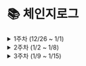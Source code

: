 # 📚 체인지로그

<details>
  <summary>1주차 (12/26 ~ 1/1)</summary>
<details>  
<summary><strong>[공통 컴포넌트][여행 계획]권여진</strong></summary>
  
### ✅ Done

<hr>

- 공통 컴포넌트

  - Input 컴포넌트
    - 다양한 스타일 적용 (cva, clsx, twMerge)
  - Dropdown Menu 컴포넌트
    - Dropdown Menu 바깥 클릭시 창 꺼지는 훅 추가

- 여행 계획 페이지 `travel-plan` (멀티 스텝 폼)

  - 제주 지역 선택 (12개 구역)

    - 제주 지역 선택 컴포넌트 UI 제작
    - 카카오 Map API 사용
    - 제주 12개 구역 다각형(위도, 경도) 띄우기 및 클릭 이벤트 추가

  - 테마 및 일정 선택

    - 테마 및 일정 선택 컴포넌트 UI 제작

  - 여행 일정 확인
    - 여행 일정 확인 컴포넌트 UI 제작
    - 카카오 Map API 사용

### ⚙️ in Progress

  <hr>
  
  - 여행 계획 페이지
    - 모바일 레이아웃 최적화 진행 중
    - 제주 지역 선택, 테마 및 일정 선택 폼 상태관리 전달(RTK + RTK Query)
        
### 🖼️ Preview

 <hr>

<div align=center>
  <img src='https://github.com/user-attachments/assets/bd56be05-62bc-41b5-bbe7-c04a9211aaa7' width=400/> 
  <img src='https://github.com/user-attachments/assets/45431b84-b94d-402f-b2d7-4d94e09d0353' width=100/> 
</div>

<div align=center>
  <img src='https://github.com/user-attachments/assets/31dcc92c-258c-4fcd-9b0d-a2bbf5a8bbf6' width=500 />
  <img src='https://github.com/user-attachments/assets/c470b030-eb32-4aad-913e-ad8194caccf6' width=500 />
  <img src='https://github.com/user-attachments/assets/95732dac-a8c6-4e15-a9ee-ef9042aec468' width=500 />
</div>

</details>

<details>  
  <summary><strong>[공통 컴포넌트][여행 후기]정세윤</strong></summary>
  
  ### ✅ Done

---

- **와이어 프레임**
  - 전체적인 페이지 부분 구성 및 기본 레이아웃 설계
- **UI 디자인**
  - 컴포넌트 및 페이지의 UI/레이아웃 디자인
- **공통 컴포넌트 UI 구현**

  - `Header`, `Button`, `Toggle` , `SpeechBubble`, `BackNavigation`, `LoadingSpinner`

- **페이지 UI 구현**

  - **여행 후기 목록 페이지**: `/travel-reviews`

    - 더미데이터를 활용한 레이아웃 구현
    - 후기 카드 컴포넌트 `ReviewCard` 생성

  - **여행 후기 작성 페이지**: `/travel-reviews/create/:travelId`

    - 기본 폼 레이아웃 구현
    - 별점 입력 기능 (라이브러리 활용)
    - Tiptap 커스터마이징을 통한 텍스트 에디터 구현
      - 기본 글씨 스타일 적용 가능

  - **Not Found 페이지**
    - 존재하지 않거나 삭제된 페이지에 표시할 화면 구현

### ⚙️ in Progress

---

- 구현 중인 내용
  - Tiptap 텍스트 에디터에서 사진 업로드 기능 추가
  - 여행 후기 상세 페이지: `/travel-reviews/detail/:reviewId`
  - 후기 작성 스키마 설정

### 🖼️ Preview

---

- 공통 컴포넌트

<div align=center>
  <img src='https://github.com/user-attachments/assets/db282b40-62a2-4f84-bd1d-5398845183e0' width=500 />
  <img src='https://github.com/user-attachments/assets/96ec8df7-1bee-4e02-9e43-5e6281bd68d8' width=500 />
</div>

- 여행 후기 페이지

<div align=center>
  <img src='https://github.com/user-attachments/assets/a0a85840-c61c-4c17-b0fe-40cc116e4acb' width=500 />
  <img src='https://github.com/user-attachments/assets/33719dcc-571a-4ee6-9b0d-39f8a521545a' width=500 />
  <img src='https://github.com/user-attachments/assets/523da01a-ef3d-4ea6-97b6-c24ef665d8a8' width=500 />
</div>

- Not Found 페이지

<div align=center>
  <img src='https://github.com/user-attachments/assets/17e4f158-a56a-4a94-85f7-b954b4c9691a' width=500 />
</div>
</details>

<details>  
<summary><strong>[공통 컴포넌트][유저]조유원</strong></summary>
  
  ### ✅ Done
  <hr>
  
  - **와이어 프레임**
    - 레이아웃 설계
  - **화면 정의서, 플로우차트 작성**
  - **공통 컴포넌트 구현**
    - `Select`, `LayerPopup` 컴포넌트
  - **로그인 폼 레이아웃** : `/sign-in`
    - `react-hook-form` + `zod`를 이용한 유효성 검사 기능
  - **회원가입 폼 레이아웃 및 유효성 검사 구현** : `/sign-up`
    - 닉네임, 이메일, 비밀번호, 비밀번호 확인 필드(필수 항목) 구성
    - 생년월일, 성별 입력 필드(선택 항목) 구성
    - `react-hook-form` + `zod`를 이용하여 필수 항목 필드에 유효성 검사 기능 적용
  - **회원정보 수정 페이지 이전 비밀번호 확인 폼 컴포넌트 구현** : `/confirm-password`
    - 입력 필드 및 버튼 구성
    - 임시 데이터를 사용하여 비밀번호 확인 기능 추가
  - **회원정보 수정 폼 컴포넌트 구현** : `/edit-profile`
    - 기존 사용자 정보(닉네임, 생년월일, 성별) 출력 컴포넌트 구성
    - 비밀번호, 비밀번호 확인, 닉네임 필드에 한해 유효성 검사 기능 추가
    - 사용자 정보 변경 시 기존 사용자 정보 변경

### ⚙️ in Progress

  <hr>
  
  - **회원정보 수정 폼 컴포넌트** : `/edit-profile`
    - 코드 정리 후 최종 마무리
   
  ### 🖼️ Preview
  <div align='center'>
    <img src='https://github.com/user-attachments/assets/204232fb-1661-48e1-b382-337d726e474d' width=500 />
    <img src='https://github.com/user-attachments/assets/de459da7-d57e-4a13-96db-1380f2232289' width=500 />
    <img src='https://github.com/user-attachments/assets/b57aa462-8643-45d3-a444-69aa536bac2d' width=500 />
    <img src='https://github.com/user-attachments/assets/a8d7dc6a-c08c-4426-a86a-6f9999aa674f' width=500 />
    <img src='https://github.com/user-attachments/assets/1f0e0ca5-58a9-4b99-827b-90ab671c4199' width=500 />
  </div>
</details>

</details>

<details>
  <summary>2주차 (1/2 ~ 1/8)</summary>

  <details>  
<summary><strong>[여행 계획]권여진</strong></summary>
  
### ✅ Done

<hr>

- 레이아웃 개선
  - 여행 일정 확인 페이지 레이아웃 재구성 (모바일 대응)
  - 여행 일정 확인 페이지 사이드 스크롤 조정 (데스크탑 대응)
  - 일정 확인 장소 목록 ResizeablePanel 생성
  - 테마/일정 선택 중앙 정렬 최적화
  - 레이어팝업 표시
- 웹 접근성 및 UX

  - 레이어 팝업, 돌멍 이미지를 백그라운드로 변경 (스크린 리더 대응)
  - 오전/오후 최소 1개 필수 선택 안내 팝업 구현
  - 일정 생성 중 새로고침 또는 목록 이동시 팝업 구현 (Hook으로)

- 상태관리 (RTK)

  - 지역, 테마 및 일정 선택 폼 상태관리
  - 페이지 이탈 시 상태 초기화 로직 추가
  - RTK Query를 활용한 API 구조화
  - 여행 계획 스키마 및 타입 정의
  - 지역/테마 미선택 시 전체 선택 로직 구현

- API 연결
  - 지역, 테마 및 일정 선택 후 일정 생성 버튼 클릭시 api 요청 및 응답 (POST)
  - 응답받은 데이터 일정확인 페이지에 연결

### ⚙️ in Progress

  <hr>
  
  - API 연결
    - 일정 확인 페이지에서 다시 뽑기 버튼 클릭시 api 요청 및 응답 (PATCH)
    - 일정 확인 페이지에서 저장 버튼 클릭시 api 요청 및 응답 (POST)
    - 사용자 저장 여행 경로 목록 api 요청 및 응답 (GET)
    - 사용자 저장 여행 경로 목록에서 카드 클릭시 해당 여행 경로 api 요청 및 응답 (GET)
    - 사용자 저장 여행 경로 목록에서 특정 경로 삭제 클릭시 api 요청 및 응답 (DELETE)
        
### 🖼️ Preview

<div align=center>
  <img src='https://github.com/user-attachments/assets/463b6db6-fdef-427c-86a7-a529c0762903' width=500 />
  <img src='https://github.com/user-attachments/assets/36ef1591-646d-486e-a93b-940da8c19dc8' width=500 />
  <img src='https://github.com/user-attachments/assets/894deb59-b417-4a10-b2c5-be00558032b8' width=500 />
</div>
<div align=center>
  <img src='https://github.com/user-attachments/assets/c9fc5d56-d53c-4bcf-ac8c-9c2b48ead2ee' width=200 />
  <img src='https://github.com/user-attachments/assets/c76a432e-3918-47e0-9a6f-2fe7de37bdae' width=450 />
</div>

</details>

<details>  
  <summary><strong>[여행 후기][미들웨어]정세윤</strong></summary>
  
  ### ✅ Done

---

- **미들웨어 설정**

  - 로그인 여부에 따라 특정 페이지 접근 시 `/redirect` 페이지로 이동
  - 쿠키로 전달한 `redirectMode`에 따라 특정 경로로 리다이렉트
  - `RedirectNotice` 컴포넌트 생성
    - `/not-found` 페이지를 `RedirectNotice` 컴포넌트로 분리 및 수정
    - `/not-found`, `/redirect` 페이지에서 사용

- **텍스트 에디터 커스터마이징**

  - 반응형 툴바 구현
  - 기본 글자 스타일 기능 외 리스트 기능 추가
  - 전역 상태를 통해 추가 및 삭제된 이미지 데이터 관리

- **공통 컴포넌트 생성**

  - `Toast`
  - `Pagination`

- **여행 후기 작성 및 수정 페이지**

  - 후기 작성 폼을 `ReviewForm` 컴포넌트로 분리
    - 후기 작성 및 수정 모드에 따른 분기 처리
  - `ThumbnailPicker` 컴포넌트 구현
    - 작성 중 추가된 이미지 중 대표 이미지 설정

- **여행 후기 상세 페이지**

  - 레이아웃 재정비 및 댓글 파트 추가
  - `CommentList`, `CommentItem`, `CommentForm` 컴포넌트 구현
    - `CommentForm`
      - 댓글 작성 및 수정 모드에 따른 분기 처리

- **API**
  - 요구사항 정의서 참고하여 API 요청 및 응답 데이터의 스키마 및 타입 설정
  - RTK Query 코드 임시 작성 (API 나오기 전)
    - `reviewApi`, `commentApi`

### ⚙️ in Progress

---

- 구현 중인 내용
  - 실제 API 연동하여 요청 및 응답 처리
  - 웹소켓

### 🖼️ Preview

---

- 여행 후기 상세 페이지

 <div align=center>
    <img src='https://github.com/user-attachments/assets/615af845-dab2-4bb9-b630-0bb2ffff68fa' width=500 />
 </div>

- 리다이렉트

 <div align=center>
    <img src='https://github.com/user-attachments/assets/a4949052-ec3f-4aac-a670-37038b2028ff' width=500 />
 </div>

- 반응형 텍스트 에디터

 <div align=center>
    <img src='https://github.com/user-attachments/assets/47137a93-64a2-42eb-ab3e-64c072c78233' width=500 />
 </div>

- 토스트

 <div align=center>
    <img src='https://github.com/user-attachments/assets/13dc5dbe-ccc0-47d4-b571-8ba4054f4400' width=500 />
 </div>

- `ThumbnailPicker`

 <div align=center>
    <img src='https://github.com/user-attachments/assets/2b37dd12-9fd5-48de-a250-7bbfebfda20d' width=500 />
 </div>

</details>

<details>  
<summary><strong>[유저(로그인/회원가입)]조유원</strong></summary>
  
  ### :white_check_mark: Done
  <hr>
  
  - **회원정보 수정 폼 컴포넌트** : `/edit-profile`
    - 여행 카드 컴포넌트 구현
    - 카드 별 리뷰 작성 및 삭제 `dropdown` 메뉴 컴포넌트 추가
    - 반응형 적용
  - **공통 컴포넌트 리팩토링**
    - `Select`, `LayerPopup` 컴포넌트
  - **RTK Query로 유저 관련 API 정의** : `api/userApi.ts`
  - **로그인 API 연동 및 사용자 정보 상태 관리**
    - 로그인 GET 요청 및 처리
    - `RTK`, `redux-persist`로 유저 정보 상태 관리
    - 쿠키에 토큰 저장
  - **카카오, 구글 소셜 로그인 구현** : `/kakao/callback`, `/google/callback`
    - 콜백 컴포넌트 구현
  - **회원정보 수정 API 연동** : `/confirm-password`
    - `Redux`에 저장된 유저 정보를 바탕으로 회원정보 수정 폼 구성
    - 소셜, 이메일 로그인 구분
    - 비밀번호 변경, 그 외 유저 정보 변경 PATCH 요청 및 처리 
  - **회원 탈퇴 API 연동**
    - DELETE 요청 코드 작성

### :gear: in Progress

  <hr>
  
  - **로그인 API 연동 및 사용자 정보 상태 관리**
    - 토큰 이슈 정리
    - 자동 로그인 구현
  - **카카오, 구글 소셜 로그인 구현** : `/kakao/callback`, `/google/callback`
    - 구글 리다이렉트 uri 이슈 해결
   
      
  ### :frame_photo: Preview

  <div align='center'>
    <img src='https://github.com/user-attachments/assets/372c46d0-ed8b-4c3e-a4ae-71303e8acc9f' width=500 />
    <img src='https://github.com/user-attachments/assets/bc5ef8dd-e047-4ad6-8d05-5f82f480b729' width=500 />
    <img src='https://github.com/user-attachments/assets/6999a59a-849d-4956-b05b-ac0e9a0bc6fa' width=500 />
  </div>
</details>
  
</details>

<details>
  <summary>3주차 (1/9 ~ 1/15)</summary>

<details>  
<summary><strong>[여행 계획]권여진</strong></summary>
  
### ✅ Done

<hr>

- API 연동

  - 일정 확인 페이지에서 다시 뽑기 버튼 클릭시 api 요청 및 응답 (PATCH)
    - 장소 토글 버튼 활성화 되어있을 시 해당 장소 데이터 같이 보내기
  - 일정 확인 페이지에서 저장 버튼 클릭시 api 요청 및 응답 (POST)
  - 사용자 저장 여행 경로 목록 api 요청 및 응답 (GET)
  - 사용자 저장 여행 경로 목록에서 카드 클릭시 해당 여행 경로 api 요청 및 응답 (GET)
  - 사용자 저장 여행 경로 목록에서 특정 경로 삭제 클릭시 api 요청 및 응답 (DELETE)

- 인증 및 권한 (일정 생성 페이지)

  - 로그인 상태에 따른 기능 제한 (일정 저장)
  - 일정 생성 중: 로그인 후 이전 페이지 리다이렉트 구현
  - 사용자의 저장 경로가 아닌 주소로 들어가려할 시 리다이렉트

- 웹 접근성 및 UI/UX 개선

  - 사용자 저장 여행 경로 목록 카드 레이아웃 개선
  - 카드 삭제 시 확인 레이어팝업 추가
  - 일정 읽기 전용 레이아웃 추가
  - 멀티스텝폼 일정 확인 컴포넌트 최적화
    - 버튼 없는 버전 구현
    - 제목 입력 유효성 검사 추가
  - 저장 경로 페이지 키보드 Tab을 통한 이동 가능(웹 접근성 향상)
  - 저장 경로가 없을 시 내용 분기처리

- 기능
  - 여행 경로 장소별 지도 직선거리 표시
  - 직선 클릭시 네이버 지도로 장소 이동 경로 표시
  - 임시 저장 데이터 관리
    - 로그인 후 데이터 복원
    - 멀티스텝폼 3단계 연동
  - 후기 페이지에 여행 상세 경로 연동

### 🖼️ Preview

 <div align=center>
  <img src='https://github.com/user-attachments/assets/39e2b83d-971e-42fc-b5ab-e1867b0b07c9' width=500 />
  <img src='https://github.com/user-attachments/assets/0381a18c-bcab-47b8-86c1-b1a173e6d432' width=500 />
  <img src='https://github.com/user-attachments/assets/fe7e4555-2a32-474a-bbb7-e7eb2356f554' width=500 />
</div>
 <div align=center>
  <img src='https://github.com/user-attachments/assets/a74441c5-df53-4d0e-ad62-91dd4a48a764' width=500 />
  <img src='https://github.com/user-attachments/assets/8b8b19e7-e2d0-4d08-9a3e-63321fc6bfe5' width=500 />
  <img src='https://github.com/user-attachments/assets/f98c1682-7e90-4d21-8e22-101d70c453e2' width=500 />
</div>
 <div align=center>
  <img src='https://github.com/user-attachments/assets/cae1a15a-eff5-4954-ae8e-a5e6f9b7fadb' width=500 />
  <img src='https://github.com/user-attachments/assets/1c0930f6-dc0e-4a95-9816-bcbab0cdb244' width=500 />
</div>
 <div align=center>
  <img src='https://github.com/user-attachments/assets/2c675c18-9142-471b-8f9f-101f03e96a8d' width=500 />
  <img src='https://github.com/user-attachments/assets/f266da4c-f79b-41e1-b10b-24e0eb10adfe' width=500 />
</div>

</details>

  <details>  
  <summary><strong>[여행 후기][미들웨어]정세윤</strong></summary>
  
  ### ✅ Done

---

- **웹소켓 연결**
  - 여행 후기 좋아요 수 실시간 업데이트 구현
  - 여행 댓글 작성 / 수정 / 삭제 실시간 업데이트 구현
- **API 요청 및 응답 처리**

  - 여행 후기 목록 `GET`
  - 여행 후기 상세 조회 `GET`, 작성 `POST`, 수정 `PATCH`, 삭제 `DELETE`
  - 여행 후기 댓글 목록 `GET`
  - 여행 후기 댓글 작성 `POST`, 수정 `PATCH`, 삭제 `DELETE`
  - 이미지 업로드 `POST`

- **미들웨어 업데이트 및 보완**

  - 로그인하지 않은 사용자가 여행 후기 작성 및 수정 페이지에 접근하지 못하도록 제한

- **ProtectedRoute 컴포넌트 생성**

  - 여행 후기 작성 및 수정 페이지 접근 시, 인가 여부에 따라 해당 라우트를 보호하는 컴포넌트 구현
  - 기존 미들웨어를 보완하여 구현

- **웹 접근성 향상**

  - `Navbar`, `Pagination`, `Dropdown`의 클릭 가능한 요소를 interactive 태그로 변경

- **UX 향상**

  - `LayerPopup` 활성화 시, 오버레이된 영역의 스크롤 방지
  - 페이지 선택 시 화면 최상단으로 이동
  - 페이지네이션 및 정렬 방식을 전역상태로 관리
    - 여행 후기 및 여행 경로 상세 페이지에서 다시 목록으로 돌아올 때, 이전의 페이지와 정렬 방식 유지
    - 관련 없는 페이지 방문 시, 페이지와 정렬 방식 초기화
  - 여행 후기 작성 및 수정 페이지를 벗어날 때 경고 `LayerPopup` 표시
  - `LoadingSpinner`의 표시 조건 업데이트
    - API 요청 성공 시, `isLoading` 뿐만 아니라 `isSuccess` 시에도 `LoadingSpinner` 표시
    - 페이지 전환이 되는 경우 페이지 전환이 될 때까지 LoadingSpinner 유지

- **여행 후기 목록 정렬 기능 추가**

  - 날짜, 좋아요 수, 댓글 수 기준으로 오름차순 및 내림차순 정렬 기능 구현

- **랜딩페이지 인터랙션 개선**

  - 여행 일정 생성 방법 프리뷰 추가
  - 스크롤 시 배경색 변하는 훅 생성
  - 모션을 이용한 스크롤 애니메이션 추가
  - 스와이퍼를 이용한 여행 후기 carousel 효과 적용

- **Footer 컴포넌트 생성**

  - 모션을 이용한 애니메이션 추가
  - 경로별 Footer 숨기기 코드 추가

- **`TravelCard`의 `Dropdown` 조건부 메뉴 표시**

  - 후기 작성 여부에 따라 메뉴 분기 처리
    - 후기 미작성 시: 후기 작성 메뉴 표시
    - 후기 작성 시: 후기 보러가기 메뉴 표시

- **Toast 컴포넌트 전역 상태 관리 추가**

  - 페이지 전환 시에도 Toast 사라지지 않도록 전역 상태로 수정

- **레이아웃 조정**

  - main에 해당하는 부분 높이 조정
  - 페이지별 가로세로 중앙정렬 조정
  - 일정 생성 페이지 레이아웃 조정

- **`Header` 내 구조 개선**
  - `Logo` 컴포넌트를 `Navbar` 컴포넌트보다 위쪽으로 변경

### 🖼️ Preview

---

- 웹소켓을 통한 좋아요 수, 댓글 실시간 업데이트

 <div align=center>
    <img src='https://github.com/user-attachments/assets/38aa288f-b523-4e07-82bf-91c41b086ac3' width=500 />
 </div>

- 랜딩페이지

 <div align=center>
    <img src='https://github.com/user-attachments/assets/fd691da8-ffab-4bc6-b852-e010a70336a5' width=500 />
 </div>

 <div align=center>
    <img src='https://github.com/user-attachments/assets/e831ab1e-e704-444b-9a8e-36106ba34f49' width=500 />
 </div>

- `Footer`

 <div align=center>
    <img src='https://github.com/user-attachments/assets/b208ba69-e8cd-4e3f-aa9c-29772727aefb' width=500 />
 </div>

- 여행 후기 목록 정렬

 <div align=center>
    <img src='https://github.com/user-attachments/assets/7bf4f8f0-635f-4ca4-8e55-430566b5e224' width=500 />
 </div>

- `LoadingSpinner`

 <div align=center>
    <img src='https://github.com/user-attachments/assets/51f07dee-4141-4490-bea4-355dae9829a2' width=500 />
 </div>

- `Toast` 전역 상태 관리

 <div align=center>
    <img src='https://github.com/user-attachments/assets/be7dbab0-3088-4fdc-b5bd-5611f543df0e' width=500 />
 </div>
</details>

<details>  
  <summary><strong>[유저(로그인/회원가입)]조유원</strong></summary>
  
  ### ✅ Done

---

- **카카오, 구글 소셜 로그인 구현** : `/kakao/callback`, `/google/callback`
  - 구글 리다이렉트 uri 이슈 해결
- **자동 로그인 구현**

  - 토큰 유효기간 로컬 스토리지에 저장
  - 자동 로그인 O - 액세스 토큰 자동 재발급
  - 자동 로그인 X - 1일간 로그인 유지 후 로그인 만료 처리
  - 로그인 만료 시 토스트 팝업 노출
    - 로컬 스토리지에 토스트 팝업 노출 여부를 담아, 한 번만 토스트 팝업이 노출되도록 함.
  - 로그인 전용 페이지에서 로그인 만료 시 리다이렉트 페이지로 이동
  - httpOnly 토큰 시도했으나.. 실패

- **레이아웃 수정**
  - 반응형 레이아웃 수정으로 잘림 현상 해결

### 🖼️ Preview

---

- 구글 로그인

 <div align=center>
    <img src="https://github.com/user-attachments/assets/483408ac-dbd2-4d77-af1f-9eaa5ed5f679" alt="GoogleLogin">
 </div>

</details>

</details>
